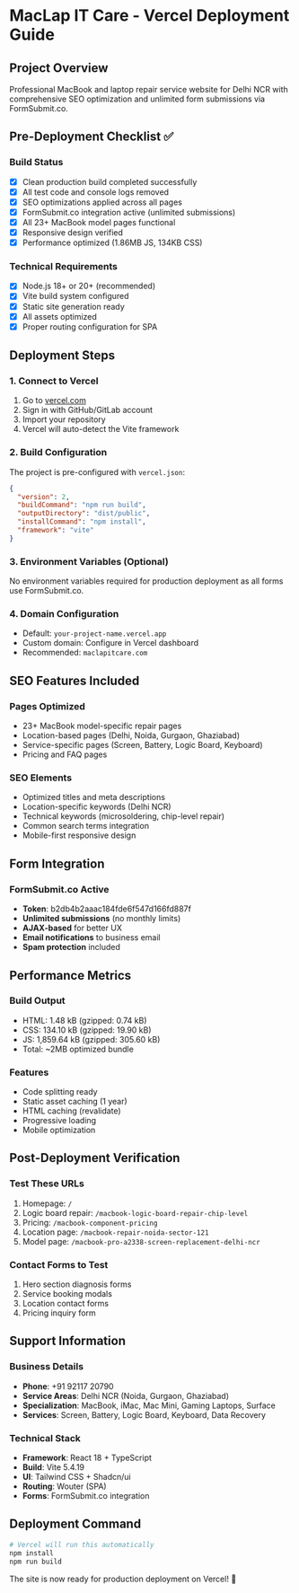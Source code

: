 # MacLap IT Care - Vercel Deployment Guide

## Project Overview
Professional MacBook and laptop repair service website for Delhi NCR with comprehensive SEO optimization and unlimited form submissions via FormSubmit.co.

## Pre-Deployment Checklist ✅

### Build Status
- [x] Clean production build completed successfully
- [x] All test code and console logs removed
- [x] SEO optimizations applied across all pages
- [x] FormSubmit.co integration active (unlimited submissions)
- [x] All 23+ MacBook model pages functional
- [x] Responsive design verified
- [x] Performance optimized (1.86MB JS, 134KB CSS)

### Technical Requirements
- [x] Node.js 18+ or 20+ (recommended)
- [x] Vite build system configured
- [x] Static site generation ready
- [x] All assets optimized
- [x] Proper routing configuration for SPA

## Deployment Steps

### 1. Connect to Vercel
1. Go to [vercel.com](https://vercel.com)
2. Sign in with GitHub/GitLab account
3. Import your repository
4. Vercel will auto-detect the Vite framework

### 2. Build Configuration
The project is pre-configured with `vercel.json`:
```json
{
  "version": 2,
  "buildCommand": "npm run build",
  "outputDirectory": "dist/public",
  "installCommand": "npm install",
  "framework": "vite"
}
```

### 3. Environment Variables (Optional)
No environment variables required for production deployment as all forms use FormSubmit.co.

### 4. Domain Configuration
- Default: `your-project-name.vercel.app`
- Custom domain: Configure in Vercel dashboard
- Recommended: `maclapitcare.com`

## SEO Features Included

### Pages Optimized
- 23+ MacBook model-specific repair pages
- Location-based pages (Delhi, Noida, Gurgaon, Ghaziabad)
- Service-specific pages (Screen, Battery, Logic Board, Keyboard)
- Pricing and FAQ pages

### SEO Elements
- Optimized titles and meta descriptions
- Location-specific keywords (Delhi NCR)
- Technical keywords (microsoldering, chip-level repair)
- Common search terms integration
- Mobile-first responsive design

## Form Integration

### FormSubmit.co Active
- **Token**: b2db4b2aaac184fde6f547d166fd887f
- **Unlimited submissions** (no monthly limits)
- **AJAX-based** for better UX
- **Email notifications** to business email
- **Spam protection** included

## Performance Metrics

### Build Output
- HTML: 1.48 kB (gzipped: 0.74 kB)
- CSS: 134.10 kB (gzipped: 19.90 kB) 
- JS: 1,859.64 kB (gzipped: 305.60 kB)
- Total: ~2MB optimized bundle

### Features
- Code splitting ready
- Static asset caching (1 year)
- HTML caching (revalidate)
- Progressive loading
- Mobile optimization

## Post-Deployment Verification

### Test These URLs
1. Homepage: `/`
2. Logic board repair: `/macbook-logic-board-repair-chip-level`
3. Pricing: `/macbook-component-pricing`
4. Location page: `/macbook-repair-noida-sector-121`
5. Model page: `/macbook-pro-a2338-screen-replacement-delhi-ncr`

### Contact Forms to Test
1. Hero section diagnosis forms
2. Service booking modals
3. Location contact forms
4. Pricing inquiry form

## Support Information

### Business Details
- **Phone**: +91 92117 20790
- **Service Areas**: Delhi NCR (Noida, Gurgaon, Ghaziabad)
- **Specialization**: MacBook, iMac, Mac Mini, Gaming Laptops, Surface
- **Services**: Screen, Battery, Logic Board, Keyboard, Data Recovery

### Technical Stack
- **Framework**: React 18 + TypeScript
- **Build**: Vite 5.4.19
- **UI**: Tailwind CSS + Shadcn/ui
- **Routing**: Wouter (SPA)
- **Forms**: FormSubmit.co integration

## Deployment Command
```bash
# Vercel will run this automatically
npm install
npm run build
```

The site is now ready for production deployment on Vercel! 🚀